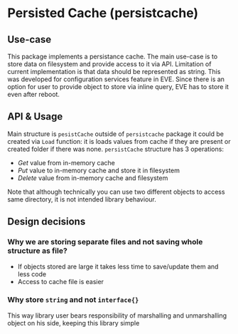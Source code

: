 # Persisted Cache (persistcache)

## Use-case

This package implements a persistance cache. The main use-case is to store data on filesystem and
provide access to it via API. Limitation of current implementation is that data should be represented
as string. This was developed for configuration services feature in EVE. Since there is an option for 
user to provide object to store via inline query, EVE has to store it even after reboot.

## API & Usage

Main structure is `pesistCache` outside of `persistcache` package it could be created via `Load` function:
it is loads values from cache if they are present or created folder if there was none.
`persistCache` structure has 3 operations:

- *Get* value from in-memory cache
- *Put* value to in-memory cache and store it in filesystem
- *Delete* value from in-memory cache and filesystem

Note that although technically you can use two different objects to access same directory, it is not intended
library behaviour.

## Design decisions

### Why we are storing separate files and not saving whole structure as file?
+ If objects stored are large it takes less time to save/update them and less code
+ Access to cache file is easier

### Why store `string` and not `interface{}`
This way library user bears responsibility of marshalling and unmarshalling object on his side, keeping this
library simple
